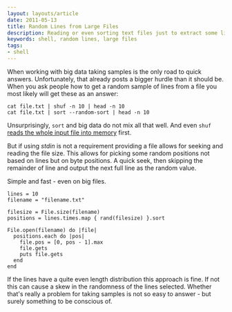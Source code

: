 ```yaml
---
layout: layouts/article
date: 2011-05-13
title: Random Lines from Large Files
description: Reading or even sorting text files just to extract some lines becomes unfeasible at a certain size.
keywords: shell, random lines, large files
tags:
- shell
---
```


When working with big data taking samples is the only road to quick answers. Unfortunately, that already posts a bigger hurdle than it should be. When you ask people how to get a random sample of lines from a file you most likely will get these as an answer:

    cat file.txt | shuf -n 10 | head -n 10
    cat file.txt | sort --random-sort | head -n 10

Unsurprisingly, `sort` and big data do not mix all that well. And even `shuf` [reads the whole input file into memory][1] first.

But if using *stdin* is not a requirement providing a file allows for seeking and reading the file size. This allows for picking some random positions not based on lines but on byte positions. A quick seek, then skipping the remainder of line and output the next full line as the random value.

Simple and fast - even on big files.

    lines = 10
    filename = "filename.txt"

    filesize = File.size(filename)
    positions = lines.times.map { rand(filesize) }.sort

    File.open(filename) do |file|
      positions.each do |pos|
        file.pos = [0, pos - 1].max
        file.gets
        puts file.gets
      end
    end

<aside>

If the lines have a quite even length distribution this approach is fine. If not this can cause a skew in the randomness of the lines selected. Whether that's really a problem for taking samples is not so easy to answer - but surely something to be conscious of.
</aside>

[1]: https://github.com/coreutils/coreutils/blob/master/src/shuf.c
